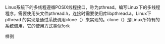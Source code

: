 Linux系统下的多线程遵循POSIX线程接口，称为pthread。编写Linux下的多线程程序，需要使用头文件pthread.h，连接时需要使用库libpthread.a。Linux下pthread 的实现是通过系统调用clone（）来实现的。clone（）是Linux所特有的系统调用，它的使用方式类似fork

样例

```

```

